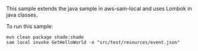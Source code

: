 This sample extends the java sample in aws-sam-local and uses Lombok in java classes.

To run this sample:
```
mvn clean package shade:shade
sam local invoke GetHelloWorld -e "src/test/resources/event.json"
```


